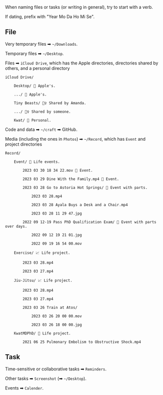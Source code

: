 When naming files or tasks (or writing in general), try to start with a verb.

If dating, prefix with "Year Mo Da Ho Mi Se".

## File

Very temporary files ➡ `~/Downloads`.

Temporary files ➡ `~/Desktop`.

Files ➡ `iCloud Drive`, which has the Apple directories, directories shared by others, and a personal directory

```
iCloud Drive/

    Desktop/ 🍎 Apple's.

    .../ 🍎 Apple's.

    Tiny Beasts/ 👯‍♀️ Shared by Amanda.

    .../ 👯‍♀️ Shared by someone.

    Kwat/ 🕺 Personal.
```

Code and data ➡ `~/craft` ➡ GitHub.

Media (including the ones in `Photos`) ➡ `~/Record`, which has `Event` and project directories

```
Record/

    Event/ 👶 Life events.

        2023 03 30 18 34 22.mov 💭 Event.

        2023 03 29 Dine With the Family.mp4 💭 Event.

        2023 03 28 Go to Astoria Hot Springs/ 💭 Event with parts.

            2023 03 28.mp4

            2023 03 28 Ayala Buys a Desk and a Chair.mp4

            2023 03 28 11 29 47.jpg

        2022 09 12-19 Pass PhD Qualification Exam/ 💭 Event with parts over days.

            2022 09 12 19 21 01.jpg

            2022 09 19 16 54 00.mov

    Exercise/ 📈 Life project.

        2023 03 28.mp4

        2023 03 27.mp4

    Jiu-Jitsu/ 📈 Life project.

        2023 03 28.mp4

        2023 03 27.mp4

        2023 03 26 Train at Atos/

            2023 03 26 20 00 00.mov

            2023 03 26 18 00 00.jpg

    KwatMDPhD/ 🎁 Life project.

        2021 06 25 Pulmonary Embolism to Obstructive Shock.mp4
```

## Task

Time-sensitive or collaborative tasks ➡ `Reminders`.

Other tasks ➡ `Screenshot` (➡ `~/Desktop`).

Events ➡ `Calender`.

